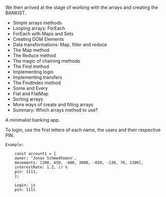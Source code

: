 We then arrived at the stage of working with the arrays and creating the BANKIST.

- Simple arrays methods
- Looping arrays: ForEach
- ForEach with Maps and Sets
- Creating DOM Elements
- Data transformations: Map, filter and reduce
- The Map method
- The Reduce method
- The magic of chaining methods
- The Find method
- Implementing login
- Implementing transfers
- The FindIndex method
- Some and Every
- Flat and FlatMap
- Sorting arrays
- More ways of create and filling arrays
- Summary: Which arrays method to use?

A minimalist banking app.

To login, use the first letters of each name, the users and their respective PIN.

    Example:

        const account1 = {
        owner: 'Jonas Schmedtmann',
        movements: [200, 450, -400, 3000, -650, -130, 70, 1300],
        interestRate: 1.2, // %
        pin: 1111,
        };

        Login: js
        pin: 1111
